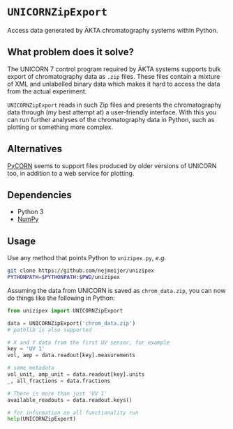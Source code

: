 # `UNICORNZipExport`

Access data generated by ÄKTA chromatography systems within Python.

## What problem does it solve?

The UNICORN 7 control program required by ÄKTA systems
supports bulk export of chromatography data as `.zip` files.
These files contain a mixture of XML and unlabelled binary data
which makes it hard to access the data from the actual experiment.

`UNICORNZipExport` reads in such Zip files
and presents the chromatography data through (my best attempt at) a user-friendly interface.
With this you can run further analyses of the chromatography data in Python,
such as plotting or something more complex.

## Alternatives

[PyCORN](https://github.com/pyahmed/PyCORN)
seems to support files produced by older versions of UNICORN too,
in addition to a web service for plotting.

## Dependencies

* Python 3
* [NumPy](https://numpy.org/install/)

## Usage

Use any method that points Python to `unizipex.py`,
*e.g.*

```bash
git clone https://github.com/nejmeijer/unizipex
PYTHONPATH=$PYTHONPATH:$PWD/unizipex
```

Assuming the data from UNICORN is saved as `chrom_data.zip`,
you can now do things like the following in Python:

```python
from unizipex import UNICORNZipExport

data = UNICORNZipExport('chrom_data.zip')
# pathlib is also supported

# X and Y data from the first UV sensor, for example
key = 'UV 1'
vol, amp = data.readout[key].measurements

# some metadata
vol_unit, amp_unit = data.readout[key].units
_, all_fractions = data.fractions

# There is more than just 'UV 1'
available_readouts = data.readout.keys()

# for information on all functionality run
help(UNICORNZipExport)
```
